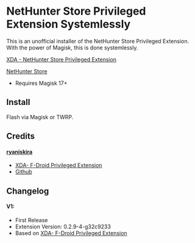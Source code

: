 # NetHunter Store Privileged Extension Systemlessly

This is an unofficial installer of the NetHunter Store Privileged Extension. With the power of Magisk, this is done systemlessly.

[XDA - NetHunter Store Privileged Extension]()

[NetHunter Store](http://store.nethunter.com/en/)

* Requires Magisk 17+

## Install
Flash via Magisk or TWRP.

## Credits

#### [ryaniskira](https://forum.xda-developers.com/member.php?s=d91ac7487ccde86591cb98f6d38f5326&u=5194259)
* [XDA- F-Droid Privileged Extension](https://forum.xda-developers.com/apps/magisk/module-f-droid-privileged-extension-t3587068#post71796001)
* [Github](https://github.com/Magisk-Modules-Repo/Fdroid-Priv)



## Changelog

#### V1:
* First Release
* Extension Version: 0.2.9-4-g32c9233
* Based on [XDA- F-Droid Privileged Extension](https://forum.xda-developers.com/apps/magisk/module-f-droid-privileged-extension-t3587068#post71796001)